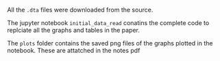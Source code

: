 All the `.dta` files were downloaded from the source.

The jupyter notebook `initial_data_read` conatins the complete code to replciate all the graphs and tables in the paper.

The `plots` folder contains the saved png files of the graphs plotted in the notebook. These are attatched in the notes pdf 